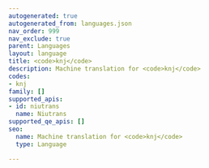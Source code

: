 ```yaml
---
autogenerated: true
autogenerated_from: languages.json
nav_order: 999
nav_exclude: true
parent: Languages
layout: language
title: <code>knj</code>
description: Machine translation for <code>knj</code>
codes:
- knj
family: []
supported_apis:
- id: niutrans
  name: Niutrans
supported_qe_apis: []
seo:
  name: Machine translation for <code>knj</code>
  type: Language

---
```


